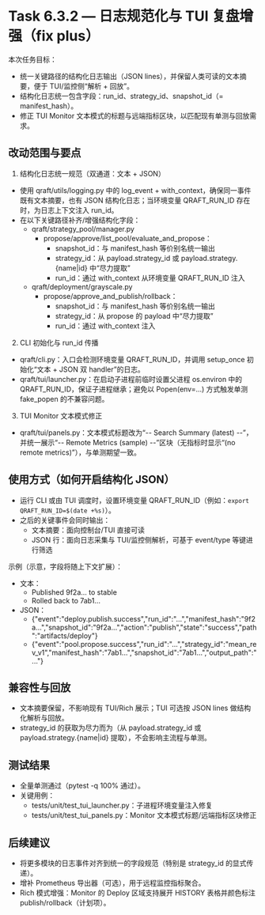 # Task 6.3.2 — 日志规范化与 TUI 复盘增强（fix plus）

本次任务目标：
- 统一关键路径的结构化日志输出（JSON lines），并保留人类可读的文本摘要，便于 TUI/监控侧“解析 + 回放”。
- 结构化日志统一包含字段：run_id、strategy_id、snapshot_id（= manifest_hash）。
- 修正 TUI Monitor 文本模式的标题与远端指标区块，以匹配现有单测与回放需求。

## 改动范围与要点

1) 结构化日志统一规范（双通道：文本 + JSON）
- 使用 qraft/utils/logging.py 中的 log_event + with_context，确保同一事件既有文本摘要，也有 JSON 结构化日志；当环境变量 QRAFT_RUN_ID 存在时，为日志上下文注入 run_id。
- 在以下关键路径补齐/增强结构化字段：
  - qraft/strategy_pool/manager.py
    - propose/approve/list_pool/evaluate_and_propose：
      - snapshot_id：与 manifest_hash 等价别名统一输出
      - strategy_id：从 payload.strategy_id 或 payload.strategy.{name|id} 中“尽力提取”
      - run_id：通过 with_context 从环境变量 QRAFT_RUN_ID 注入
  - qraft/deployment/grayscale.py
    - propose/approve_and_publish/rollback：
      - snapshot_id：与 manifest_hash 等价别名统一输出
      - strategy_id：从 propose 的 payload 中“尽力提取”
      - run_id：通过 with_context 注入

2) CLI 初始化与 run_id 传播
- qraft/cli.py：入口会检测环境变量 QRAFT_RUN_ID，并调用 setup_once 初始化“文本 + JSON 双 handler”的日志。
- qraft/tui/launcher.py：在启动子进程前临时设置父进程 os.environ 中的 QRAFT_RUN_ID，保证子进程继承；避免以 Popen(env=...) 方式触发单测 fake_popen 的不兼容问题。

3) TUI Monitor 文本模式修正
- qraft/tui/panels.py：文本模式标题改为“-- Search Summary (latest) --”，并统一展示“-- Remote Metrics (sample) --”区块（无指标时显示“(no remote metrics)”），与单测期望一致。

## 使用方式（如何开启结构化 JSON）
- 运行 CLI 或由 TUI 调度时，设置环境变量 QRAFT_RUN_ID（例如：`export QRAFT_RUN_ID=$(date +%s)`）。
- 之后的关键事件会同时输出：
  - 文本摘要：面向控制台/TUI 直接可读
  - JSON 行：面向日志采集与 TUI/监控侧解析，可基于 event/type 等键进行筛选

示例（示意，字段将随上下文扩展）：
- 文本：
  - Published 9f2a... to stable
  - Rolled back to 7ab1...
- JSON：
  - {"event":"deploy.publish.success","run_id":"...","manifest_hash":"9f2a...","snapshot_id":"9f2a...","action":"publish","state":"success","path":"artifacts/deploy"}
  - {"event":"pool.propose.success","run_id":"...","strategy_id":"mean_rev_v1","manifest_hash":"7ab1...","snapshot_id":"7ab1...","output_path":"..."}

## 兼容性与回放
- 文本摘要保留，不影响现有 TUI/Rich 展示；TUI 可选按 JSON lines 做结构化解析与回放。
- strategy_id 的获取为尽力而为（从 payload.strategy_id 或 payload.strategy.{name|id} 提取），不会影响主流程与单测。

## 测试结果
- 全量单测通过（pytest -q 100% 通过）。
- 关键用例：
  - tests/unit/test_tui_launcher.py：子进程环境变量注入修复
  - tests/unit/test_tui_panels.py：Monitor 文本模式标题/远端指标区块修正

## 后续建议
- 将更多模块的日志事件对齐到统一的字段规范（特别是 strategy_id 的显式传递）。
- 增补 Prometheus 导出器（可选），用于远程监控指标聚合。
- Rich 模式增强：Monitor 的 Deploy 区域支持展开 HISTORY 表格并颜色标注 publish/rollback（计划项）。